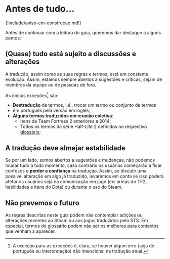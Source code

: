 # Antes de tudo...

{!include/aviso-em-construcao.md!}

Antes de continuar com a leitura do guia, queremos dar destaque a alguns pontos:

## (Quase) tudo está sujeito a discussões e alterações

A tradução, assim como as suas regras e termos, está em constante evolução.
Assim, estamos sempre abertos a sugestões e críticas, sejam de membros da equipe
ou de pessoas de fora.

As únicas exceções[^1] são:

* **Destradução** de termos, i.é., trocar um termo ou conjunto de termos
* em português pela versão em inglês;
* **Alguns termos traduzidos em reunião coletiva**:
    * Itens de Team Fortress 2 anteriores a 2014;
    * Todos os termos da série Half-Life 2 definidos no respectivo [glossário](jogos/half-life/glossario.md);


## A tradução deve almejar estabilidade

Se por um lado, somos abertos a sugestões e mudanças, não podemos mudar tudo
a todo momento, caso contrário os usuários começarão a ficar confusos e
**perder a confiança** na tradução. Assim, ao discutir uma possível
alteração em algo já traduzido, levaremos em conta se isso poderá afetar
os usuários seja na comunicação em jogo (ex: armas do TF2, habilidades
e itens do Dota) ou durante o uso do Steam.

## Não prevemos o futuro

As regras descritas neste guia podem não contemplar adições ou alterações
recentes ao Steam ou aos jogos traduzidos pelo STS. Em especial,
termos do glossário podem não ser os melhores para contextos que
venham a aparecer.


[^1]: A exceção para as exceções é, claro, se houver algum erro
(seja de português ou interpretação) não intencional na tradução atual.